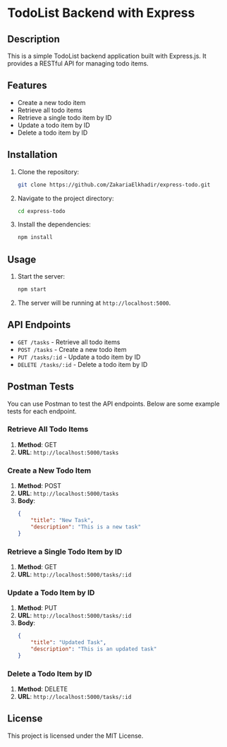 # TodoList Backend with Express

## Description

This is a simple TodoList backend application built with Express.js. It provides a RESTful API for managing todo items.

## Features

- Create a new todo item
- Retrieve all todo items
- Retrieve a single todo item by ID
- Update a todo item by ID
- Delete a todo item by ID

## Installation

1. Clone the repository:
    ```bash
    git clone https://github.com/ZakariaElkhadir/express-todo.git
    ```
2. Navigate to the project directory:
    ```bash
    cd express-todo
    ```
3. Install the dependencies:
    ```bash
    npm install
    ```

## Usage

1. Start the server:
    ```bash
    npm start
    ```
2. The server will be running at `http://localhost:5000`.

## API Endpoints

- `GET /tasks` - Retrieve all todo items
- `POST /tasks` - Create a new todo item
- `PUT /tasks/:id` - Update a todo item by ID
- `DELETE /tasks/:id` - Delete a todo item by ID

## Postman Tests

You can use Postman to test the API endpoints. Below are some example tests for each endpoint.

### Retrieve All Todo Items

1. **Method**: GET
2. **URL**: `http://localhost:5000/tasks`

### Create a New Todo Item

1. **Method**: POST
2. **URL**: `http://localhost:5000/tasks`
3. **Body**: 
    ```json
    {
        "title": "New Task",
        "description": "This is a new task"
    }
    ```

### Retrieve a Single Todo Item by ID

1. **Method**: GET
2. **URL**: `http://localhost:5000/tasks/:id`

### Update a Todo Item by ID

1. **Method**: PUT
2. **URL**: `http://localhost:5000/tasks/:id`
3. **Body**: 
    ```json
    {
        "title": "Updated Task",
        "description": "This is an updated task"
    }


### Delete a Todo Item by ID

1. **Method**: DELETE
2. **URL**: `http://localhost:5000/tasks/:id`

## License

This project is licensed under the MIT License.
